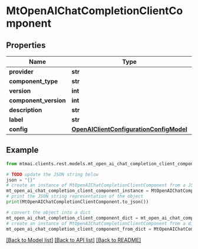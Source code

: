 # MtOpenAIChatCompletionClientComponent


## Properties

Name | Type | Description | Notes
------------ | ------------- | ------------- | -------------
**provider** | **str** |  | [optional] 
**component_type** | **str** |  | [optional] 
**version** | **int** |  | [optional] 
**component_version** | **int** |  | [optional] 
**description** | **str** |  | [optional] 
**label** | **str** |  | [optional] 
**config** | [**OpenAIClientConfigurationConfigModel**](OpenAIClientConfigurationConfigModel.md) |  | 

## Example

```python
from mtmai.clients.rest.models.mt_open_ai_chat_completion_client_component import MtOpenAIChatCompletionClientComponent

# TODO update the JSON string below
json = "{}"
# create an instance of MtOpenAIChatCompletionClientComponent from a JSON string
mt_open_ai_chat_completion_client_component_instance = MtOpenAIChatCompletionClientComponent.from_json(json)
# print the JSON string representation of the object
print(MtOpenAIChatCompletionClientComponent.to_json())

# convert the object into a dict
mt_open_ai_chat_completion_client_component_dict = mt_open_ai_chat_completion_client_component_instance.to_dict()
# create an instance of MtOpenAIChatCompletionClientComponent from a dict
mt_open_ai_chat_completion_client_component_from_dict = MtOpenAIChatCompletionClientComponent.from_dict(mt_open_ai_chat_completion_client_component_dict)
```
[[Back to Model list]](../README.md#documentation-for-models) [[Back to API list]](../README.md#documentation-for-api-endpoints) [[Back to README]](../README.md)


